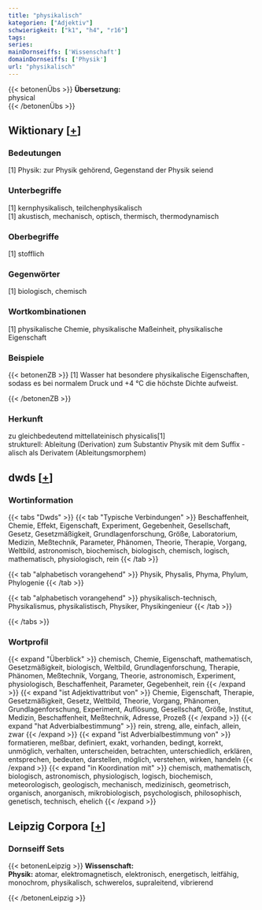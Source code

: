 ```yaml
---
title: "physikalisch"
kategorien: ["Adjektiv"]
schwierigkeit: ["k1", "h4", "r16"]
tags:
series:
mainDornseiffs: ['Wissenschaft']
domainDornseiffs: ['Physik']
url: "physikalisch"
---
```


{{< betonenÜbs >}}
**Übersetzung:**  
physical  
{{< /betonenÜbs >}}

## Wiktionary [[+](https://de.wiktionary.org/wiki/physikalisch)]

### Bedeutungen
[1] Physik: zur Physik gehörend, Gegenstand der Physik seiend  

### Unterbegriffe
[1] kernphysikalisch, teilchenphysikalisch  
[1] akustisch, mechanisch, optisch, thermisch, thermodynamisch  

### Oberbegriffe
[1] stofflich  

### Gegenwörter
[1] biologisch, chemisch  

### Wortkombinationen
[1] physikalische Chemie, physikalische Maßeinheit, physikalische Eigenschaft  

### Beispiele
{{< betonenZB >}}
[1] Wasser hat besondere physikalische Eigenschaften, sodass es bei normalem Druck und +4 °C die höchste Dichte aufweist.  

{{< /betonenZB >}}
### Herkunft
zu gleichbedeutend mittellateinisch physicalis[1]  
strukturell: Ableitung (Derivation) zum Substantiv Physik mit dem Suffix -alisch als Derivatem (Ableitungsmorphem)  



## dwds [[+](https://www.dwds.de/wb/physikalisch)]

### Wortinformation
{{< tabs "Dwds" >}}
{{< tab "Typische Verbindungen" >}}
Beschaffenheit, Chemie, Effekt, Eigenschaft, Experiment, Gegebenheit, Gesellschaft, Gesetz, Gesetzmäßigkeit, Grundlagenforschung, Größe, Laboratorium, Medizin, Meßtechnik, Parameter, Phänomen, Theorie, Therapie, Vorgang, Weltbild, astronomisch, biochemisch, biologisch, chemisch, logisch, mathematisch, physiologisch, rein
{{< /tab >}}

{{< tab "alphabetisch vorangehend" >}}
Physik, Physalis, Phyma, Phylum, Phylogenie
{{< /tab >}}

{{< tab "alphabetisch vorangehend" >}}
physikalisch-technisch, Physikalismus, physikalistisch, Physiker, Physikingenieur
{{< /tab >}}

{{< /tabs >}}

### Wortprofil
{{< expand "Überblick" >}} chemisch, Chemie, Eigenschaft, mathematisch, Gesetzmäßigkeit, biologisch, Weltbild, Grundlagenforschung, Therapie, Phänomen, Meßtechnik, Vorgang, Theorie, astronomisch, Experiment, physiologisch, Beschaffenheit, Parameter, Gegebenheit, rein {{< /expand >}}
{{< expand "ist Adjektivattribut von" >}} Chemie, Eigenschaft, Therapie, Gesetzmäßigkeit, Gesetz, Weltbild, Theorie, Vorgang, Phänomen, Grundlagenforschung, Experiment, Auflösung, Gesellschaft, Größe, Institut, Medizin, Beschaffenheit, Meßtechnik, Adresse, Prozeß {{< /expand >}}
{{< expand "hat Adverbialbestimmung" >}} rein, streng, alle, einfach, allein, zwar {{< /expand >}}
{{< expand "ist Adverbialbestimmung von" >}} formatieren, meßbar, definiert, exakt, vorhanden, bedingt, korrekt, unmöglich, verhalten, unterscheiden, betrachten, unterschiedlich, erklären, entsprechen, bedeuten, darstellen, möglich, verstehen, wirken, handeln {{< /expand >}}
{{< expand "in Koordination mit" >}} chemisch, mathematisch, biologisch, astronomisch, physiologisch, logisch, biochemisch, meteorologisch, geologisch, mechanisch, medizinisch, geometrisch, organisch, anorganisch, mikrobiologisch, psychologisch, philosophisch, genetisch, technisch, ehelich {{< /expand >}}

## Leipzig Corpora [[+](https://corpora.uni-leipzig.de/en/res?word=physikalisch&corpusId=deu_newscrawl-public_2018)]

### Dornseiff Sets
{{< betonenLeipzig >}}
**Wissenschaft:**  
**Physik:** atomar, elektromagnetisch, elektronisch, energetisch, leitfähig, monochrom, physikalisch, schwerelos, supraleitend, vibrierend  

{{< /betonenLeipzig >}}
